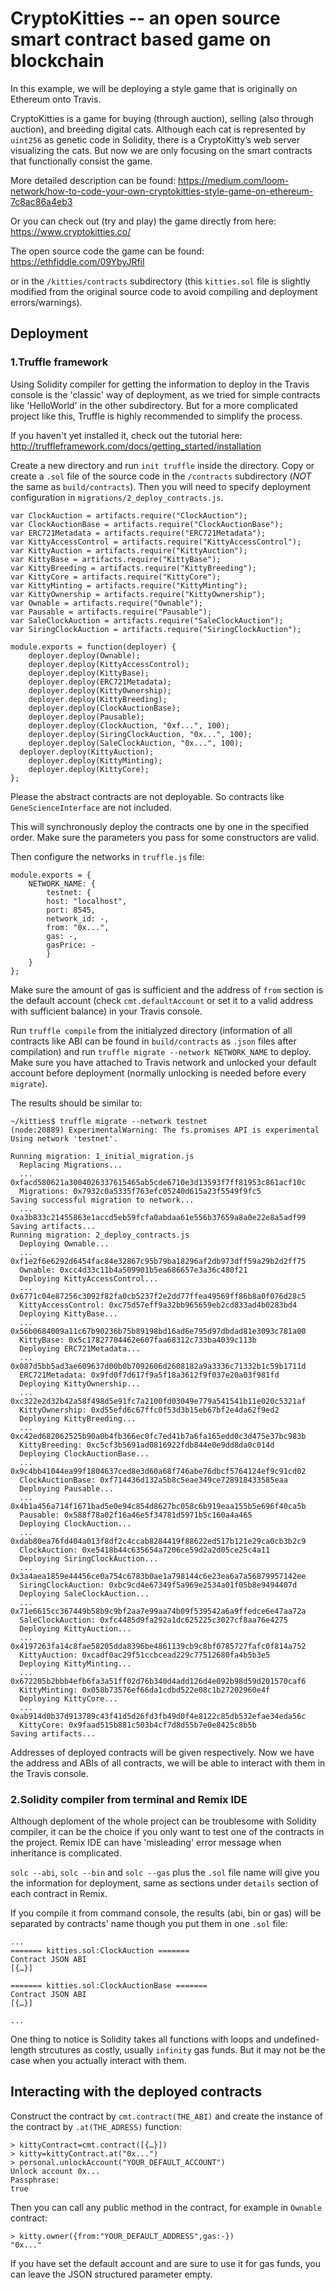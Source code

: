 # CryptoKitties -- an open source smart contract based game on blockchain 

In this example, we will be deploying a style game that is originally on Ethereum onto Travis. 

CryptoKitties is a game for buying (through auction), selling (also through auction), and breeding digital cats. Although each cat is represented by `uint256` as genetic code in Solidity, there is a CryptoKitty’s web server visualizing the cats. But now we are only focusing on the smart contracts that functionally consist the game.

More detailed description can be found: <https://medium.com/loom-network/how-to-code-your-own-cryptokitties-style-game-on-ethereum-7c8ac86a4eb3>

Or you can check out (try and play) the game directly from here: <https://www.cryptokitties.co/>

The open source code the game can be found: <https://ethfiddle.com/09YbyJRfiI> 

or in the `/kitties/contracts` subdirectory (this `kitties.sol` file is slightly modified from the original source code to avoid compiling and deployment errors/warnings).

## Deployment

### 1.Truffle framework

Using Solidity compiler for getting the information to deploy in the Travis console is the 'classic' way of deployment, as we tried for simple contracts like 'HelloWorld' in the other subdirectory. But for a more complicated project like this, Truffle is highly recommended to simplify the process.

If you haven't yet installed it, check out the tutorial here: <http://truffleframework.com/docs/getting_started/installation>

Create a new directory and run `init truffle` inside the directory. Copy or create a `.sol` file of the source code in the `/contracts` subdirectory (*NOT* the same as `build/contracts`). Then you will need to specify deployment configuration in `migrations/2_deploy_contracts.js`. 

```
var ClockAuction = artifacts.require("ClockAuction");
var ClockAuctionBase = artifacts.require("ClockAuctionBase");
var ERC721Metadata = artifacts.require("ERC721Metadata");
var KittyAccessControl = artifacts.require("KittyAccessControl");
var KittyAuction = artifacts.require("KittyAuction");
var KittyBase = artifacts.require("KittyBase");
var KittyBreeding = artifacts.require("KittyBreeding");
var KittyCore = artifacts.require("KittyCore");
var KittyMinting = artifacts.require("KittyMinting");
var KittyOwnership = artifacts.require("KittyOwnership");
var Ownable = artifacts.require("Ownable");
var Pausable = artifacts.require("Pausable");
var SaleClockAuction = artifacts.require("SaleClockAuction");
var SiringClockAuction = artifacts.require("SiringClockAuction");

module.exports = function(deployer) {
	deployer.deploy(Ownable);
	deployer.deploy(KittyAccessControl);
	deployer.deploy(KittyBase);
	deployer.deploy(ERC721Metadata);
	deployer.deploy(KittyOwnership);
	deployer.deploy(KittyBreeding);
	deployer.deploy(ClockAuctionBase);
	deployer.deploy(Pausable);
	deployer.deploy(ClockAuction, "0xf...", 100);
	deployer.deploy(SiringClockAuction, "0x...", 100);
	deployer.deploy(SaleClockAuction, "0x...", 100);
  deployer.deploy(KittyAuction);
	deployer.deploy(KittyMinting);
	deployer.deploy(KittyCore);
};
```

Please the abstract contracts are not deployable. So contracts like `GeneScienceInterface` are not included.

This will synchronously deploy the contracts one by one in the specified order. Make sure the parameters you pass for some constructors are valid. 

Then configure the networks in `truffle.js` file:

```
module.exports = {
	NETWORK_NAME: {
		testnet: {
		host: "localhost",
		port: 8545,
		network_id: -,
		from: "0x...",
		gas: -,
		gasPrice: -
		}
	}
};
```

Make sure the amount of gas is sufficient and the address of `from` section is the default account (check `cmt.defaultAccount` or set it to a valid address with sufficient balance) in your Travis console. 

Run `truffle compile` from the initialyzed directory (information of all contracts like ABI can be found in `build/contracts` as `.json` files after compilation) and run `truffle migrate --network NETWORK_NAME` to deploy. Make sure you have attached to Travis network and unlocked your default account before deployment (normally unlocking is needed before every `migrate`).

The results should be similar to:

```
~/kitties$ truffle migrate --network testnet
(node:20889) ExperimentalWarning: The fs.promises API is experimental
Using network 'testnet'.

Running migration: 1_initial_migration.js
  Replacing Migrations...
  ... 0xfacd580621a3004026337615465ab5cde6710e3d13593f7ff81953c861acf10c
  Migrations: 0x7932c0a5335f763efc05240d615a23f5549f9fc5
Saving successful migration to network...
  ... 0xa3b833c21455863e1accd5eb59fcfa0abdaa61e556b37659a8a0e22e8a5adf99
Saving artifacts...
Running migration: 2_deploy_contracts.js
  Deploying Ownable...
  ... 0xf1e2f6e6292d6454fac84e32867c95b79ba18296af2db973dff59a29b2d2ff75
  Ownable: 0xcc4d33c11b4a509901b5ea686657e3a36c480f21
  Deploying KittyAccessControl...
  ... 0x6771c04e87256c3092f82fa0cb5237f2e2dd77ffea49569ff86b8a0f076d28c5
  KittyAccessControl: 0xc75d57eff9a32bb965659eb2cd833ad4b0283bd4
  Deploying KittyBase...
  ... 0x56b0684009a11c67b90236b75b89198bd16ad6e795d97dbdad81e3093c781a00
  KittyBase: 0x5c17827704462e607faa68312c733ba4039c113b
  Deploying ERC721Metadata...
  ... 0x087d5bb5ad3ae609637d00b0b7092606d2608182a9a3336c71332b1c59b1711d
  ERC721Metadata: 0x9fd0f7d617f9a5f18a3612f9f037e20a03f981fd
  Deploying KittyOwnership...
  ... 0xc322e2d32b42a58f498d5e91fc7a2100fd03049e779a541541b11e020c5321af
  KittyOwnership: 0xd55efd6c67ffc0f53d3b15eb67bf2e4da62f9ed2
  Deploying KittyBreeding...
  ... 0xc42ed682062525b90a0b4fb366ec0fc7ed41b7a6fa165edd0c3d475e37bc983b
  KittyBreeding: 0xc5cf3b5691ad0816922fdb844e0e9dd8da0c014d
  Deploying ClockAuctionBase...
  ... 0x9c4bb41044ea99f1804637ced8e3d60a68f746abe76dbcf5764124ef9c91cd02
  ClockAuctionBase: 0xf714436d132a5b8c5eae349ce728918433585eaa
  Deploying Pausable...
  ... 0x4b1a456a714f1671bad5e0e94c854d8627bc058c6b919eaa155b5e696f40ca5b
  Pausable: 0x588f78a02f16a46e5f34781d5971b5c160a4a465
  Deploying ClockAuction...
  ... 0xdab80ea76fd404a013f8df2c4ccab8284419f88622ed517b121e29ca0cb3b2c9
  ClockAuction: 0xe5418b44c635654a7206ce59d2a2d05ce25c4a11
  Deploying SiringClockAuction...
  ... 0x3a4aea1859e44456ce0a754c6783b0ae1a798144c6e23ea6a7a56879957142ee
  SiringClockAuction: 0xbc9cd4e67349f5a969e2534a01f05b8e9494407d
  Deploying SaleClockAuction...
  ... 0x71e6615cc367449b58b9c9bf2aa7e99aa74b09f539542a6a9ffedce6e47aa72a
  SaleClockAuction: 0xfc4485d9fa292a1dc625225c3027cf8aa76e4275
  Deploying KittyAuction...
  ... 0x4197263fa14c8fae58205dda8396be4861139cb9c8bf0785727fafc0f814a752
  KittyAuction: 0xcadf0ac29f51ccbcead229c77512680fa4b5b3e5
  Deploying KittyMinting...
  ... 0x672205b2bbb4efb6fa3a51ff02d76b340d4add126d4e092b98d59d201570caf6
  KittyMinting: 0x058b73576ef66da1cdbd522e08c1b27202960e4f
  Deploying KittyCore...
  ... 0xab914d0b37d913789c43f41d5d26fd3fb49d0f4e8122c85db532efae34eda56c
  KittyCore: 0x9faad515b881c503b4cf7d8d55b7e0e8425c8b5b
Saving artifacts...
```

Addresses of deployed contracts will be given respectively. Now we have the address and ABIs of all contracts, we will be able to interact with them in the Travis console.

### 2.Solidity compiler from terminal and Remix IDE

Although deploment of the whole project can be troublesome with Solidity compiler, it can be the choice if you only want to test one of the contracts in the project. Remix IDE can have 'misleading' error message when inheritance is complicated.

`solc --abi`, `solc --bin` and `solc --gas` plus the `.sol` file name will give you the information for deployment, same as sections under `details` section of each contract in Remix.

If you compile it from command console, the results (abi, bin or gas) will be separated by contracts' name though you put them in one `.sol` file:

```
...
======= kitties.sol:ClockAuction =======
Contract JSON ABI 
[{…}]

======= kitties.sol:ClockAuctionBase =======
Contract JSON ABI 
[{…}]

...
```

One thing to notice is Solidity takes all functions with loops and undefined-length strcutures as costly, usually `infinity` gas funds. But it may not be the case when you actually interact with them.

## Interacting with the deployed contracts

Construct the contract by `cmt.contract(THE_ABI)` and create the instance of the contract by `.at(THE_ADRESS)` function:

```
> kittyContract=cmt.contract([{…}])
> kitty=kittyContract.at("0x...")
> personal.unlockAccount("YOUR_DEFAULT_ACCOUNT")
Unlock account 0x...
Passphrase: 
true
```

Then you can call any public method in the contract, for example in `Ownable` contract:

```
> kitty.owner({from:"YOUR_DEFAULT_ADDRESS",gas:-})
"0x..."
```
If you have set the default account and are sure to use it for gas funds, you can leave the JSON structured parameter empty.


